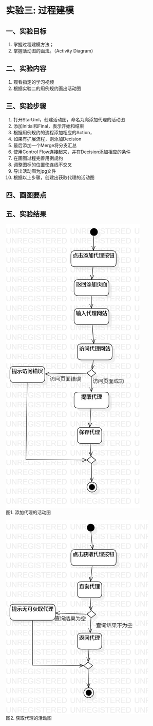 # 实验三: 过程建模

## 一、实验目标

1. 掌握过程建模方法；
2. 掌握活动图的画法。（Activity Diagram）

## 二、实验内容

1.  观看指定的学习视频
2.  根据实验二的用例规约画出活动图

## 三、实验步骤

1.  打开StarUml，创建活动图，命名为爬添加代理的活动图
2.  添加Initial和Final，表示开始和结束
3.  根据用例规约的流程添加相应的Action，
4.  如果有扩展流程，则添加Decision
5.  最后添加一个Merge将分支汇总
6.  使用Control Flow连接起来，并在Decision添加相应的条件
7.  在画图过程完善用例规约
8.  调整图标的位置使连线不交叉
9.  导出活动图为jpg文件
10.  根据以上步骤，创建出获取代理的活动图

## 四、画图要点

## 五、实验结果

![爬取代理的活动图](./lab3_1.jpg)  
图1. 添加代理的活动图

![验证代理的活动图](./lab3_2.jpg)  
图2. 获取代理的活动图